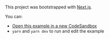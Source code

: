 This project was bootstrapped with [Next.js](https://nextjs.org).

You can:

- [Open this example in a new CodeSandbox](https://codesandbox.io/s/github/tanstack/react-table/tree/alpha/examples/basic)
- `yarn` and `yarn dev` to run and edit the example
